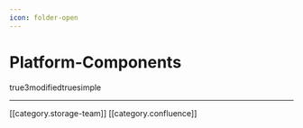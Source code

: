 ```yaml
---
icon: folder-open
---
```


# Platform-Components

true3modifiedtruesimple

***

\[\[category.storage-team]] \[\[category.confluence]]

